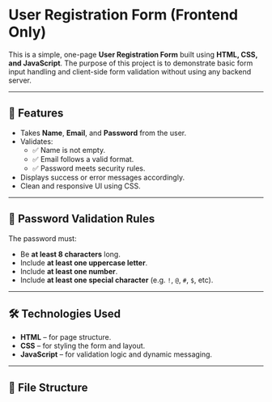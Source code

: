 # User Registration Form (Frontend Only)

This is a simple, one-page **User Registration Form** built using **HTML, CSS, and JavaScript**. The purpose of this project is to demonstrate basic form input handling and client-side form validation without using any backend server.

---

## 📌 Features

- Takes **Name**, **Email**, and **Password** from the user.
- Validates:
  - ✅ Name is not empty.
  - ✅ Email follows a valid format.
  - ✅ Password meets security rules.
- Displays success or error messages accordingly.
- Clean and responsive UI using CSS.

---

## 🧪 Password Validation Rules

The password must:
- Be **at least 8 characters** long.
- Include **at least one uppercase letter**.
- Include **at least one number**.
- Include **at least one special character** (e.g. `!`, `@`, `#`, `$`, etc).

---

## 🛠 Technologies Used

- **HTML** – for page structure.
- **CSS** – for styling the form and layout.
- **JavaScript** – for validation logic and dynamic messaging.

---

## 📁 File Structure

